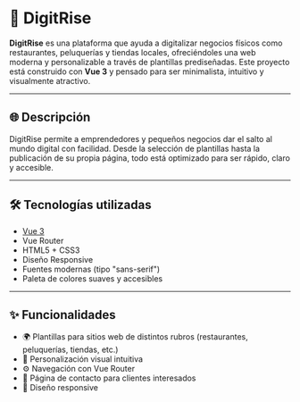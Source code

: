 # 🚀 DigitRise

**DigitRise** es una plataforma que ayuda a digitalizar negocios físicos como restaurantes, peluquerías y tiendas locales, ofreciéndoles una web moderna y personalizable a través de plantillas prediseñadas. Este proyecto está construido con **Vue 3** y pensado para ser minimalista, intuitivo y visualmente atractivo.

---

## 🌐 Descripción

DigitRise permite a emprendedores y pequeños negocios dar el salto al mundo digital con facilidad. Desde la selección de plantillas hasta la publicación de su propia página, todo está optimizado para ser rápido, claro y accesible.

---

## 🛠️ Tecnologías utilizadas

- [Vue 3](https://vuejs.org/)
- Vue Router
- HTML5 + CSS3
- Diseño Responsive
- Fuentes modernas (tipo "sans-serif")
- Paleta de colores suaves y accesibles

---

## ✨ Funcionalidades

- 🌍 Plantillas para sitios web de distintos rubros (restaurantes, peluquerías, tiendas, etc.)
- 🧩 Personalización visual intuitiva
- ⚙️ Navegación con Vue Router
- 💼 Página de contacto para clientes interesados
- 📱 Diseño responsive
